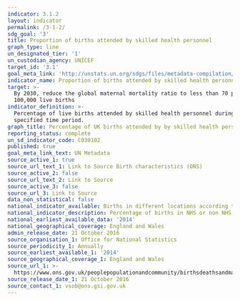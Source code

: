 ```yaml
---
indicator: 3.1.2
layout: indicator
permalink: /3-1-2/
sdg_goal: '3'
title: Proportion of births attended by skilled health personnel
graph_type: line
un_designated_tier: '1'
un_custodian_agency: UNICEF
target_id: '3.1'
goal_meta_link: 'http://unstats.un.org/sdgs/files/metadata-compilation/Metadata-Goal-3.pdf'
indicator_name: Proportion of births attended by skilled health personnel
target: >-
  By 2030, reduce the global maternal mortality ratio to less than 70 per
  100,000 live births
indicator_definition: >-
  Percentage of live births attended by skilled health personnel during a
  specified time period.
graph_title: Percentage of UK births attended by by skilled health personnel
reporting_status: complete
un_sd_indicator_code: C030102
published: true
goal_meta_link_text: UN Metadata
source_active_1: true
source_url_text_1: Link to Source Birth characteristics (ONS)
source_active_2: false
source_url_text_2: Link to Source
source_active_3: false
source_url_3: Link to Source
data_non_statistical: false
national_indicator_available: Births in different locations according to age and residential geography
national_indicator_description: Percentage of births in NHS or non NHS hospitals
national_earliest_available_data: '2014'
national_geographical_coverage: England and Wales
admin_release_date: 21 October 2016
source_organisation_1: Office for National Statistics
source_periodicity_1: Annually
source_earliest_available_1: '2014'
source_geographical_coverage_1: England and Wales
source_url_1: >-
  https://www.ons.gov.uk/peoplepopulationandcommunity/birthsdeathsandmarriages/livebirths/datasets/birthcharacteristicsinenglandandwales
source_release_date_1: 21 October 2016
source_contact_1: vsob@ons.gsi.gov.uk
---
```


